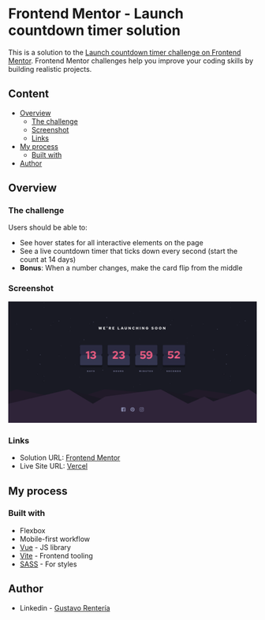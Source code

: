 # Frontend Mentor - Launch countdown timer solution

This is a solution to the [Launch countdown timer challenge on Frontend Mentor](https://www.frontendmentor.io/challenges/launch-countdown-timer-N0XkGfyz-). Frontend Mentor challenges help you improve your coding skills by building realistic projects. 

## Content

- [Overview](#overview)
  - [The challenge](#the-challenge)
  - [Screenshot](#screenshot)
  - [Links](#links)
- [My process](#my-process)
  - [Built with](#built-with)
- [Author](#author)

## Overview

### The challenge

Users should be able to:

- See hover states for all interactive elements on the page
- See a live countdown timer that ticks down every second (start the count at 14 days)
- **Bonus**: When a number changes, make the card flip from the middle

### Screenshot

![](./screenshot.png)

### Links

- Solution URL: [Frontend Mentor](https://www.frontendmentor.io/solutions/page-created-using-vue-sass-js-vite-QjQGQHwsju)
- Live Site URL: [Vercel](https://launch-countdown-timer-main-fm.vercel.app/)

## My process

### Built with

- Flexbox
- Mobile-first workflow
- [Vue](https://vuejs.org/) - JS library
- [Vite](https://vitejs.dev/) - Frontend tooling
- [SASS](https://sass-lang.com/) - For styles


## Author

- Linkedin - [Gustavo Rentería](https://www.linkedin.com/in/gustavo-renter%C3%ADa-2b7819218/)
